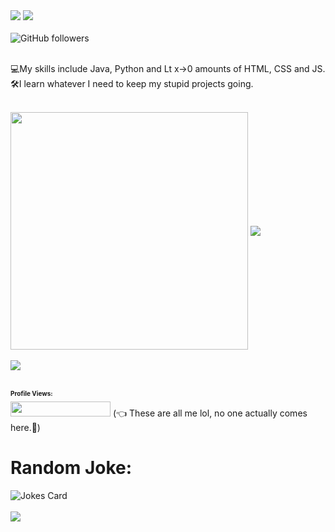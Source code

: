 <picture>
<img src="https://capsule-render.vercel.app/api?type=waving&color=auto&height=200&section=header&text=Code-ichiwa!&fontSize=70&animation=twinkling&fontAlignY=30&fontAlign=70&customColorList=4,8,22,19,13,13,13,13,12,12,12)"/>
</picture>
<!--&descAlignY=40&desc=Welcome%20to%20my%20page-->
  
  
<picture>
<img src="https://readme-typing-svg.demolab.com?font=Fira+Code&size=40&duration=3800&pause=850&vCenter=true&width=500&height=100&lines=%22Hello+World!%22+;I+am+Roy.;My+repos+are+fun!;%22Trust+me+bro.%22" />
</picture>

</br>
</br>

<picture>
<img alt="GitHub followers" src="https://img.shields.io/github/followers/ltsRoy?label=GitHub%20&style=social" align="left">
</picture>

</br>
</br>

💻My skills include Java, Python and Lt x->0 amounts of HTML, CSS and JS.
</br> 
🛠I learn whatever I need to keep my stupid projects going.
</br>
</br>

<!--[![GitHub stats](https://github-readme-stats.vercel.app/api?username=ltsRoy&theme=synthwave)](https://github.com/anuraghazra/github-readme-stats)-->

<picture>
<img align="center" width="380" src="https://github-readme-stats.vercel.app/api?username=ltsRoy&theme=synthwave" />
</picture>

<picture>
<img align="center" src="https://github-readme-stats.vercel.app/api/top-langs/?username=ltsRoy&theme=synthwave&layout=compact" />
</picture>

</br>
</br>
<picture>
  
  
<img src="https://github.com/ltsRoy/ltsRoy/blob/output/github-contribution-grid-snake.svg" />
</picture>
  
<html>
<br />
<br />
<h1 style="font-size:10px">
Profile Views:
</h1>
</html>

<picture>
<img width="160" height = "24" src= "https://profile-counter.glitch.me/{ltsRoy}/count.svg" /> 
</picture>
(👈 These are all me lol, no one actually comes here.🙂)

<h1>
 Random Joke: 
 </h1>
<picture>
<img src="https://readme-jokes.vercel.app/api" alt="Jokes Card" />
</picture>

</br>
</br>

<picture>

<img src="https://capsule-render.vercel.app/api?type=soft&color=auto&height=200&section=header&text=Peace.&fontSize=70&animation=twinkling&fontAlignY=30&fontAlign=-70&customColorList=4,8,22,19,13,13,13,13,12,12,12)"/>

</picture>
